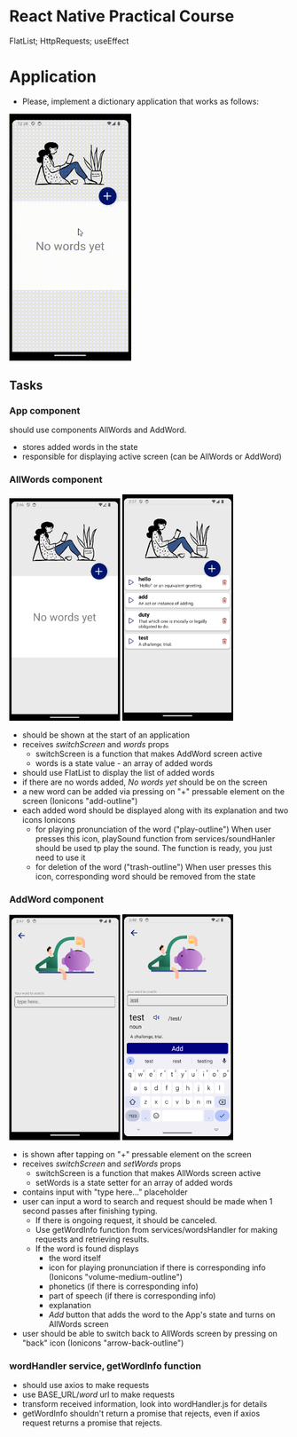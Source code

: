 # React Native Practical Course
FlatList; HttpRequests; useEffect 

# Application
- Please, implement a dictionary application that works as follows:  
<img src="./assets/demo.gif" width="220">

## Tasks
### App component
should use components AllWords and AddWord. 
- stores added words in the state
- responsible for displaying active screen (can be AllWords or AddWord)  
  
### AllWords component
<img src="./assets/NoWords.png" width="200">  
<img src="./assets/AllWords.png" width="200">  

 - should be shown at the start of an application
 - receives *switchScreen* and *words* props
   - switchScreen is a function that makes AddWord screen active
   - words is a state value - an array of added words
 - should use FlatList to display the list of added words
 - if there are no words added, *No words yet* should be on the screen
 - a new word can be added via pressing on "+" pressable element on the screen (Ionicons "add-outline") 
 - each added word should be displayed along with its explanation and two icons Ionicons
   - for playing pronunciation of the word ("play-outline")
     When user presses this icon, playSound function from services/soundHanler should be used tp play the sound. The function is ready, you just need to use it
   - for deletion of the word ("trash-outline")
     When user presses this icon, corresponding word should be removed from the state

### AddWord component
<img src="./assets/AddWordEmpty.png" width="200">  
<img src="./assets/AddWordFound.png" width="200">  
    
 - is shown after tapping on "+" pressable element on the screen
 - receives *switchScreen* and *setWords* props
   - switchScreen is a function that makes AllWords screen active
   - setWords is a state setter for an array of added words
 - contains input with "type here..." placeholder
 - user can input a word to search and request should be made when 1 second passes after finishing typing. 
   - If there is ongoing request, it should be canceled. 
   - Use getWordInfo function from services/wordsHandler for making requests and retrieving results.
   - If the word is found displays
     - the word itself 
     - icon for playing pronunciation if there is corresponding info (Ionicons "volume-medium-outline")
     - phonetics (if there is corresponding info)
     - part of speech (if there is corresponding info)
     - explanation
     - *Add* button that adds the word to the App's state and turns on AllWords screen
 - user should be able to switch back to AllWords screen by pressing on "back" icon (Ionicons "arrow-back-outline")

### wordHandler service, getWordInfo function
- should use axios to make requests
- use BASE_URL/*word* url to make requests
- transform received information, look into wordHandler.js for details
- getWordInfo shouldn't return a promise that rejects, even if axios request returns a promise that rejects.